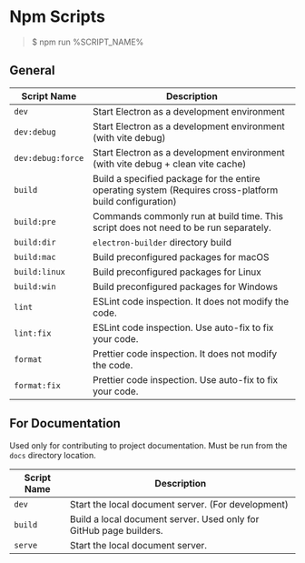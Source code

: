 # Npm Scripts

> $ npm run %SCRIPT_NAME%

## General

| Script Name | Description |
| --- | --- |
| `dev` | Start Electron as a development environment |
| `dev:debug` | Start Electron as a development environment (with vite debug) |
| `dev:debug:force` | Start Electron as a development environment (with vite debug + clean vite cache) |
| `build` | Build a specified package for the entire operating system (Requires cross-platform build configuration) |
| `build:pre` | Commands commonly run at build time. This script does not need to be run separately. |
| `build:dir` | `electron-builder` directory build |
| `build:mac` | Build preconfigured packages for macOS |
| `build:linux` | Build preconfigured packages for Linux |
| `build:win` | Build preconfigured packages for Windows |
| `lint` | ESLint code inspection. It does not modify the code. |
| `lint:fix` | ESLint code inspection. Use auto-fix to fix your code. |
| `format` | Prettier code inspection. It does not modify the code. |
| `format:fix` | Prettier code inspection. Use auto-fix to fix your code. |

## For Documentation

Used only for contributing to project documentation. Must be run from the `docs` directory location.

| Script Name | Description                                                        |
| ----------- | ------------------------------------------------------------------ |
| `dev`       | Start the local document server. (For development)                 |
| `build`     | Build a local document server. Used only for GitHub page builders. |
| `serve`     | Start the local document server.                                   |
